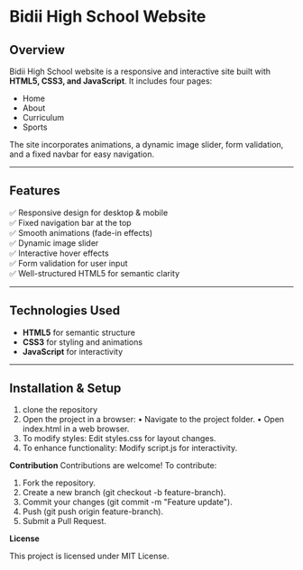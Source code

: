 
# Bidii High School Website

## Overview
Bidii High School website is a responsive and interactive site built with **HTML5, CSS3, and JavaScript**. It includes four pages: 
- Home
- About
- Curriculum
- Sports

The site incorporates animations, a dynamic image slider, form validation, and a fixed navbar for easy navigation.

---

## Features
✅ Responsive design for desktop & mobile  
✅ Fixed navigation bar at the top  
✅ Smooth animations (fade-in effects)  
✅ Dynamic image slider  
✅ Interactive hover effects  
✅ Form validation for user input  
✅ Well-structured HTML5 for semantic clarity  

---

## Technologies Used
- **HTML5** for semantic structure
- **CSS3** for styling and animations
- **JavaScript** for interactivity

---

## Installation & Setup
1. clone the repository
2. Open the project in a browser:
•	Navigate to the project folder.
•	Open index.html in a web browser.
3. To modify styles:
Edit styles.css for layout changes.
4. To enhance functionality:
Modify script.js for interactivity.

**Contribution**
Contributions are welcome! To contribute:
1.	Fork the repository.
2.	Create a new branch (git checkout -b feature-branch).
3.	Commit your changes (git commit -m "Feature update").
4.	Push (git push origin feature-branch).
5.	Submit a Pull Request.


**License**

This project is licensed under MIT License.

